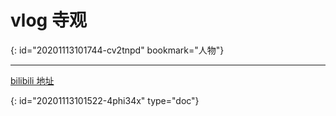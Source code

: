 # vlog 寺观
{: id="20201113101744-cv2tnpd" bookmark="人物"}

---

[bilibili 地址](https://space.bilibili.com/70293365/dynamic)


{: id="20201113101522-4phi34x" type="doc"}
